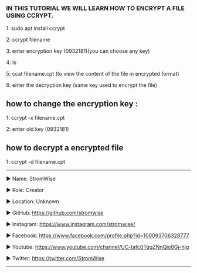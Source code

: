 ### IN THIS TUTORIAL WE WILL LEARN HOW TO ENCRYPT A FILE USING CCRYPT.


1: sudo apt install ccrypt

2: ccrypt filename

3: enter encryption key (0932181)(you can choose any key)

4: ls

5: ccat filename.cpt  (to view the content of the file in encrypted format)

6: enter the decryption key  (same key used to encrypt the file)



##  how to change the encryption key : 

1: ccrypt -x filename.cpt

2: enter old key (0932181)


##  how to decrypt a encrypted file 

1: ccrypt -d filename.cpt



____________________________________________________________________________________________________________________________________________
▶ Name: StromWise

▶ Role: Creator

▶ Location: Unknown

▶ GitHub: https://github.com/stromwise 

▶ Instagram: https://www.instagram.com/stromwise/ 

▶ Facebook: https://www.facebook.com/profile.php?id=100093706328777

▶ Youtube: https://www.youtube.com/channel/UC-tafc0TqgZNnQio8Gj-hjg 

▶ Twitter: https://twitter.com/StromWise 
____________________________________________________________________________________________________________________________________________



